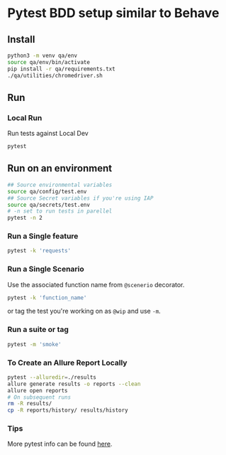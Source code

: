 # Pytest BDD setup similar to Behave


## Install

```bash
python3 -m venv qa/env
source qa/env/bin/activate
pip install -r qa/requirements.txt
./qa/utilities/chromedriver.sh
```


## Run

### Local Run

Run tests against Local Dev

```bash
pytest
```

## Run on an environment

```bash
## Source environmental variables
source qa/config/test.env
## Source Secret variables if you're using IAP
source qa/secrets/test.env
# -n set to run tests in parellel
pytest -n 2
```

### Run a Single feature

```bash
pytest -k 'requests'
```

### Run a Single Scenario

Use the associated function name from `@scenerio` decorator.

```bash
pytest -k 'function_name'
```

or tag the test you're working on as `@wip` and use `-m`.

### Run a suite or tag

```bash
pytest -m 'smoke'
```

### To Create an Allure Report Locally

```bash
pytest --alluredir=./results
allure generate results -o reports --clean
allure open reports
# On subsequent runs
rm -R results/
cp -R reports/history/ results/history
```

### Tips

More pytest info can be found [here](https://docs.pytest.org/en/stable/example/simple.html).

